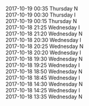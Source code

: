 2017-10-19 00:35 Thursday  N  
2017-10-19 00:30 Thursday  I  
2017-10-19 00:15 Thursday  N  
2017-10-18 21:25 Wednesday  I  
2017-10-18 21:20 Wednesday  N  
2017-10-18 20:30 Wednesday  I  
2017-10-18 20:25 Wednesday  N  
2017-10-18 20:20 Wednesday  I  
2017-10-18 19:30 Wednesday  N  
2017-10-18 19:25 Wednesday  I  
2017-10-18 18:50 Wednesday  N  
2017-10-18 18:45 Wednesday  I  
2017-10-18 14:30 Wednesday  N  
2017-10-18 14:25 Wednesday  I  
2017-10-18 13:35 Wednesday  N  

